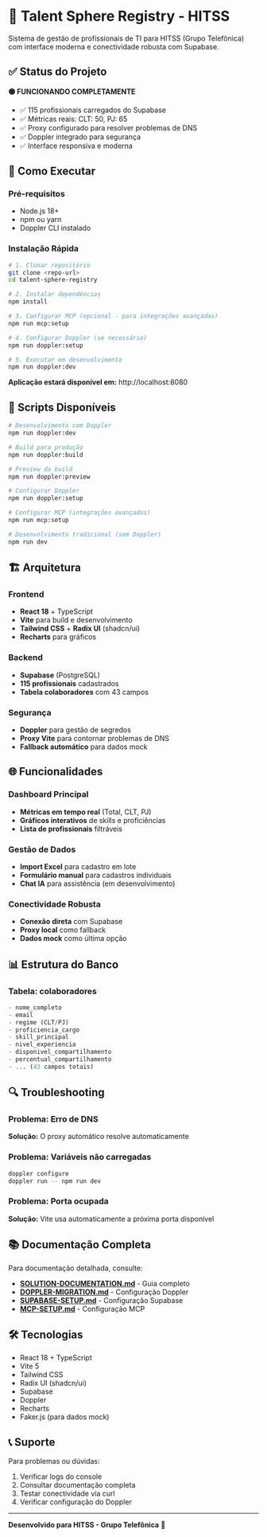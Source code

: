 # 🎯 Talent Sphere Registry - HITSS

Sistema de gestão de profissionais de TI para HITSS (Grupo Telefônica) com interface moderna e conectividade robusta com Supabase.

## ✅ Status do Projeto

**🟢 FUNCIONANDO COMPLETAMENTE**
- ✅ 115 profissionais carregados do Supabase
- ✅ Métricas reais: CLT: 50, PJ: 65  
- ✅ Proxy configurado para resolver problemas de DNS
- ✅ Doppler integrado para segurança
- ✅ Interface responsiva e moderna

## 🚀 Como Executar

### Pré-requisitos
- Node.js 18+
- npm ou yarn
- Doppler CLI instalado

### Instalação Rápida

```bash
# 1. Clonar repositório
git clone <repo-url>
cd talent-sphere-registry

# 2. Instalar dependências
npm install

# 3. Configurar MCP (opcional - para integrações avançadas)
npm run mcp:setup

# 4. Configurar Doppler (se necessário)
npm run doppler:setup

# 5. Executar em desenvolvimento
npm run doppler:dev
```

**Aplicação estará disponível em:** http://localhost:8080

## 🔧 Scripts Disponíveis

```bash
# Desenvolvimento com Doppler
npm run doppler:dev

# Build para produção
npm run doppler:build

# Preview da build
npm run doppler:preview

# Configurar Doppler
npm run doppler:setup

# Configurar MCP (integrações avançadas)
npm run mcp:setup

# Desenvolvimento tradicional (sem Doppler)
npm run dev
```

## 🏗️ Arquitetura

### Frontend
- **React 18** + TypeScript
- **Vite** para build e desenvolvimento
- **Tailwind CSS** + **Radix UI** (shadcn/ui)
- **Recharts** para gráficos

### Backend
- **Supabase** (PostgreSQL)
- **115 profissionais** cadastrados
- **Tabela colaboradores** com 43 campos

### Segurança
- **Doppler** para gestão de segredos
- **Proxy Vite** para contornar problemas de DNS
- **Fallback automático** para dados mock

## 🌐 Funcionalidades

### Dashboard Principal
- **Métricas em tempo real** (Total, CLT, PJ)
- **Gráficos interativos** de skills e proficiências
- **Lista de profissionais** filtráveis

### Gestão de Dados
- **Import Excel** para cadastro em lote
- **Formulário manual** para cadastros individuais
- **Chat IA** para assistência (em desenvolvimento)

### Conectividade Robusta
- **Conexão direta** com Supabase
- **Proxy local** como fallback
- **Dados mock** como última opção

## 📊 Estrutura do Banco

### Tabela: colaboradores
```sql
- nome_completo
- email  
- regime (CLT/PJ)
- proficiencia_cargo
- skill_principal
- nivel_experiencia
- disponivel_compartilhamento
- percentual_compartilhamento
- ... (43 campos totais)
```

## 🔍 Troubleshooting

### Problema: Erro de DNS
**Solução:** O proxy automático resolve automaticamente

### Problema: Variáveis não carregadas
```bash
doppler configure
doppler run -- npm run dev
```

### Problema: Porta ocupada
**Solução:** Vite usa automaticamente a próxima porta disponível

## 📚 Documentação Completa

Para documentação detalhada, consulte:
- **[SOLUTION-DOCUMENTATION.md](./SOLUTION-DOCUMENTATION.md)** - Guia completo
- **[DOPPLER-MIGRATION.md](./DOPPLER-MIGRATION.md)** - Configuração Doppler
- **[SUPABASE-SETUP.md](./SUPABASE-SETUP.md)** - Configuração Supabase
- **[MCP-SETUP.md](./MCP-SETUP.md)** - Configuração MCP

## 🛠️ Tecnologias

- React 18 + TypeScript
- Vite 5
- Tailwind CSS
- Radix UI (shadcn/ui)
- Supabase
- Doppler
- Recharts
- Faker.js (para dados mock)

## 📞 Suporte

Para problemas ou dúvidas:
1. Verificar logs do console
2. Consultar documentação completa
3. Testar conectividade via curl
4. Verificar configuração do Doppler

---

**Desenvolvido para HITSS - Grupo Telefônica** 🚀
